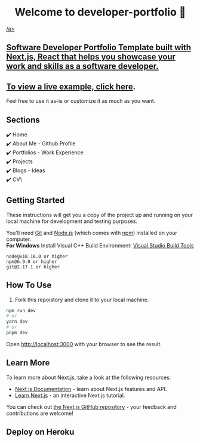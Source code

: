 <h1 align="center">Welcome to developer-portfolio 👋</h1>
<a href="https://github.com/KeplerDE/next_react_js">/a>

## Software Developer Portfolio Template built with Next.js, React that helps you showcase your work and skills as a software developer.

## To view a live example, **[click here](https://<##</)**.

Feel free to use it as-is or customize it as much as you want.



## Sections

✔️ Home\
✔️ About Me - Github Profile \
✔️ Portfolios - Work Experience\
✔️ Projects\
✔️ Blogs - Ideas\
✔️ CV\



## Getting Started

These instructions will get you a copy of the project up and running on your local machine for development and testing purposes.

You'll need [Git](https://git-scm.com) and [Node.js](https://nodejs.org/en/download/) (which comes with [npm](http://npmjs.com)) installed on your computer.
<br>
**For Windows** Install Visual C++ Build Environment: [Visual Studio Build Tools](https://visualstudio.microsoft.com/thank-you-downloading-visual-studio/?sku=BuildTools)

```
node@v18.16.0 or higher
npm@6.9.0 or higher
git@2.17.1 or higher
```

## How To Use

1. Fork this repoistory and clone it to your local machine.

```bash
npm run dev
# or
yarn dev
# or
pnpm dev
```

Open [http://localhost:3000](http://localhost:3000) with your browser to see the result.



## Learn More

To learn more about Next.js, take a look at the following resources:

- [Next.js Documentation](https://nextjs.org/docs) - learn about Next.js features and API.
- [Learn Next.js](https://nextjs.org/learn) - an interactive Next.js tutorial.

You can check out [the Next.js GitHub repository](https://github.com/vercel/next.js/) - your feedback and contributions are welcome!

## Deploy on Heroku

